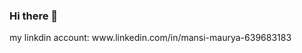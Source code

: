 ### Hi there 👋

<!--
**mansi75/mansi75** is a ✨ _special_ ✨ repository because its `README.md` (this file) appears on your GitHub profile.

Here are some ideas to get you started:

- 🔭 I’m currently working on Machine Learning and Computer Vision Project.
- 🌱 I’m currently learning Deep Learning and Data Structure. 
- 👯 I’m looking to collaborate on Machine Learning and Image Processing Project.
- 🤔 I’m looking for help with NLP.
- 💬 Ask me about Machine Learning, Tensorflow or Deep Learning.
- 📫 How to reach me: Contact me on my mail mansimaurya75@gmail.com
- 😄 Pronouns: She.
- ⚡ Fun fact: There is no limit for my screen time.
--> my linkdin account: www.linkedin.com/in/mansi-maurya-639683183
